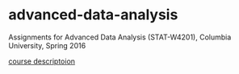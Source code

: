 # advanced-data-analysis
Assignments for Advanced Data Analysis (STAT-W4201), Columbia University, Spring 2016

[course descriptoion](http://www.columbia.edu/cu/bulletin/uwb/subj/STAT/W4201-20161-001/)
